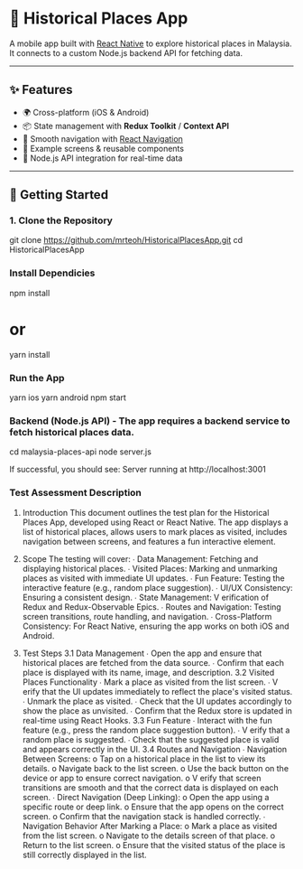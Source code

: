 # 📱 Historical Places App

A mobile app built with [React Native](https://reactnative.dev/) to explore historical places in Malaysia.  
It connects to a custom Node.js backend API for fetching data.

---

## ✨ Features
- 🌍 Cross-platform (iOS & Android)
- 📦 State management with **Redux Toolkit** / **Context API**
- 🧭 Smooth navigation with [React Navigation](https://reactnavigation.org/)
- 📑 Example screens & reusable components
- 🔗 Node.js API integration for real-time data

---

## 🚀 Getting Started

### 1. Clone the Repository
git clone https://github.com/mrteoh/HistoricalPlacesApp.git
cd HistoricalPlacesApp


### Install Dependicies
npm install
# or
yarn install


### Run the App
yarn ios
yarn android
npm start


### Backend (Node.js API) - The app requires a backend service to fetch historical places data.
cd malaysia-places-api
node server.js

If successful, you should see:
Server running at http://localhost:3001


### Test Assessment Description
1. Introduction
This document outlines the test plan for the Historical Places App, developed using React or React
Native. The app displays a list of historical places, allows users to mark places as visited, includes
navigation between screens, and features a fun interactive element.

2. Scope
The testing will cover:
∙ Data Management: Fetching and displaying historical places.
∙ Visited Places: Marking and unmarking places as visited with immediate UI updates.
∙ Fun Feature: Testing the interactive feature (e.g., random place suggestion).
∙ UI/UX Consistency: Ensuring a consistent design.
∙ State Management: V erification of Redux and Redux-Observable Epics.
∙ Routes and Navigation: Testing screen transitions, route handling, and navigation.
∙ Cross-Platform Consistency: For React Native, ensuring the app works on both iOS and
Android.

3. Test Steps
3.1 Data Management
∙ Open the app and ensure that historical places are fetched from the data source.
∙ Confirm that each place is displayed with its name, image, and description.
3.2 Visited Places Functionality
∙ Mark a place as visited from the list screen.
∙ V erify that the UI updates immediately to reflect the place's visited status.
∙ Unmark the place as visited.
∙ Check that the UI updates accordingly to show the place as unvisited.
∙ Confirm that the Redux store is updated in real-time using React Hooks.
3.3 Fun Feature
∙ Interact with the fun feature (e.g., press the random place suggestion button).
∙ V erify that a random place is suggested.
∙ Check that the suggested place is valid and appears correctly in the UI.
3.4 Routes and Navigation
∙ Navigation Between Screens:
o Tap on a historical place in the list to view its details.
o Navigate back to the list screen.
o Use the back button on the device or app to ensure correct navigation.
o V erify that screen transitions are smooth and that the correct data is displayed on each
screen.
∙ Direct Navigation (Deep Linking):
o Open the app using a specific route or deep link.
o Ensure that the app opens on the correct screen.
o Confirm that the navigation stack is handled correctly.
∙ Navigation Behavior After Marking a Place:
o Mark a place as visited from the list screen.
o Navigate to the details screen of that place.
o Return to the list screen.
o Ensure that the visited status of the place is still correctly displayed in the list.
